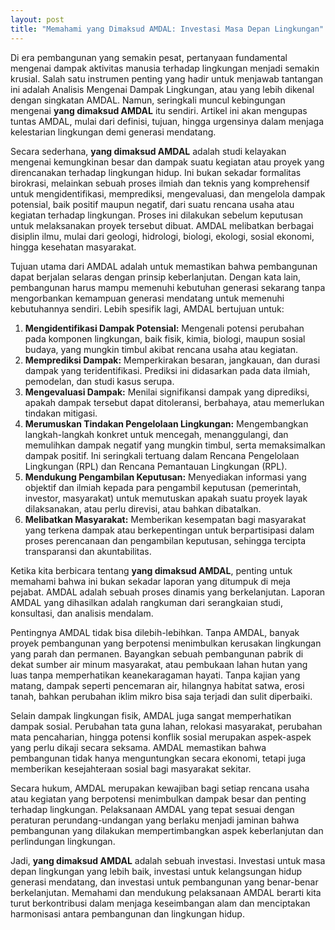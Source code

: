 ```yaml
---
layout: post
title: "Memahami yang Dimaksud AMDAL: Investasi Masa Depan Lingkungan"
---
```


Di era pembangunan yang semakin pesat, pertanyaan fundamental mengenai dampak aktivitas manusia terhadap lingkungan menjadi semakin krusial. Salah satu instrumen penting yang hadir untuk menjawab tantangan ini adalah Analisis Mengenai Dampak Lingkungan, atau yang lebih dikenal dengan singkatan AMDAL. Namun, seringkali muncul kebingungan mengenai **yang dimaksud AMDAL** itu sendiri. Artikel ini akan mengupas tuntas AMDAL, mulai dari definisi, tujuan, hingga urgensinya dalam menjaga kelestarian lingkungan demi generasi mendatang.

Secara sederhana, **yang dimaksud AMDAL** adalah studi kelayakan mengenai kemungkinan besar dan dampak suatu kegiatan atau proyek yang direncanakan terhadap lingkungan hidup. Ini bukan sekadar formalitas birokrasi, melainkan sebuah proses ilmiah dan teknis yang komprehensif untuk mengidentifikasi, memprediksi, mengevaluasi, dan mengelola dampak potensial, baik positif maupun negatif, dari suatu rencana usaha atau kegiatan terhadap lingkungan. Proses ini dilakukan sebelum keputusan untuk melaksanakan proyek tersebut dibuat. AMDAL melibatkan berbagai disiplin ilmu, mulai dari geologi, hidrologi, biologi, ekologi, sosial ekonomi, hingga kesehatan masyarakat.

Tujuan utama dari AMDAL adalah untuk memastikan bahwa pembangunan dapat berjalan selaras dengan prinsip keberlanjutan. Dengan kata lain, pembangunan harus mampu memenuhi kebutuhan generasi sekarang tanpa mengorbankan kemampuan generasi mendatang untuk memenuhi kebutuhannya sendiri. Lebih spesifik lagi, AMDAL bertujuan untuk:

1.  **Mengidentifikasi Dampak Potensial:** Mengenali potensi perubahan pada komponen lingkungan, baik fisik, kimia, biologi, maupun sosial budaya, yang mungkin timbul akibat rencana usaha atau kegiatan.
2.  **Memprediksi Dampak:** Memperkirakan besaran, jangkauan, dan durasi dampak yang teridentifikasi. Prediksi ini didasarkan pada data ilmiah, pemodelan, dan studi kasus serupa.
3.  **Mengevaluasi Dampak:** Menilai signifikansi dampak yang diprediksi, apakah dampak tersebut dapat ditoleransi, berbahaya, atau memerlukan tindakan mitigasi.
4.  **Merumuskan Tindakan Pengelolaan Lingkungan:** Mengembangkan langkah-langkah konkret untuk mencegah, menanggulangi, dan memulihkan dampak negatif yang mungkin timbul, serta memaksimalkan dampak positif. Ini seringkali tertuang dalam Rencana Pengelolaan Lingkungan (RPL) dan Rencana Pemantauan Lingkungan (RPL).
5.  **Mendukung Pengambilan Keputusan:** Menyediakan informasi yang objektif dan ilmiah kepada para pengambil keputusan (pemerintah, investor, masyarakat) untuk memutuskan apakah suatu proyek layak dilaksanakan, atau perlu direvisi, atau bahkan dibatalkan.
6.  **Melibatkan Masyarakat:** Memberikan kesempatan bagi masyarakat yang terkena dampak atau berkepentingan untuk berpartisipasi dalam proses perencanaan dan pengambilan keputusan, sehingga tercipta transparansi dan akuntabilitas.

Ketika kita berbicara tentang **yang dimaksud AMDAL**, penting untuk memahami bahwa ini bukan sekadar laporan yang ditumpuk di meja pejabat. AMDAL adalah sebuah proses dinamis yang berkelanjutan. Laporan AMDAL yang dihasilkan adalah rangkuman dari serangkaian studi, konsultasi, dan analisis mendalam.

Pentingnya AMDAL tidak bisa dilebih-lebihkan. Tanpa AMDAL, banyak proyek pembangunan yang berpotensi menimbulkan kerusakan lingkungan yang parah dan permanen. Bayangkan sebuah pembangunan pabrik di dekat sumber air minum masyarakat, atau pembukaan lahan hutan yang luas tanpa memperhatikan keanekaragaman hayati. Tanpa kajian yang matang, dampak seperti pencemaran air, hilangnya habitat satwa, erosi tanah, bahkan perubahan iklim mikro bisa saja terjadi dan sulit diperbaiki.

Selain dampak lingkungan fisik, AMDAL juga sangat memperhatikan dampak sosial. Perubahan tata guna lahan, relokasi masyarakat, perubahan mata pencaharian, hingga potensi konflik sosial merupakan aspek-aspek yang perlu dikaji secara seksama. AMDAL memastikan bahwa pembangunan tidak hanya menguntungkan secara ekonomi, tetapi juga memberikan kesejahteraan sosial bagi masyarakat sekitar.

Secara hukum, AMDAL merupakan kewajiban bagi setiap rencana usaha atau kegiatan yang berpotensi menimbulkan dampak besar dan penting terhadap lingkungan. Pelaksanaan AMDAL yang tepat sesuai dengan peraturan perundang-undangan yang berlaku menjadi jaminan bahwa pembangunan yang dilakukan mempertimbangkan aspek keberlanjutan dan perlindungan lingkungan.

Jadi, **yang dimaksud AMDAL** adalah sebuah investasi. Investasi untuk masa depan lingkungan yang lebih baik, investasi untuk kelangsungan hidup generasi mendatang, dan investasi untuk pembangunan yang benar-benar berkelanjutan. Memahami dan mendukung pelaksanaan AMDAL berarti kita turut berkontribusi dalam menjaga keseimbangan alam dan menciptakan harmonisasi antara pembangunan dan lingkungan hidup.

